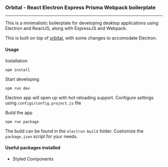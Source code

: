 ### **Orbital - React Electron Express Prisma Webpack boilerplate**

---

This is a minimalistic boilerplate for developing desktop applications using Electron and ReactJS, along with ExpressJS and Webpack.

This is built on top of [orbital](https://github.com/weslleycz/Orbital), with some changes to accomodate Electron.

#### Usage

Installation

    npm install

Start developing

    npm run dev

Electron app will open up with hot reloading support. Configure settings using `configs/config.project.js` file

Build the app

    npm run package

The build can be found in the `electron-build` folder. Customize the `package.json` script for your needs.

#### Useful packages installed

- Styled Components
